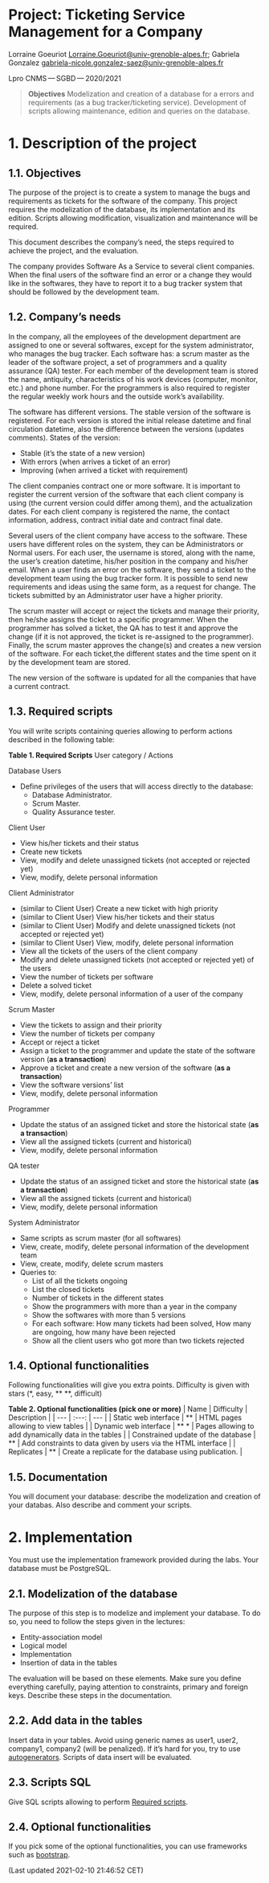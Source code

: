 # Project: Ticketing Service Management for a Company

Lorraine Goeuriot <Lorraine.Goeuriot@univ-grenoble-alpes.fr>; Gabriela Gonzalez <gabriela-nicole.gonzalez-saez@univ-grenoble-alpes.fr>

Lpro CNMS — SGBD — 2020/2021

> **Objectives**
> Modelization and creation of a database for a errors and requirements (as a bug tracker/ticketing service). Development of scripts allowing maintenance, edition and queries on the database.

# 1. Description of the project

## 1.1. Objectives

The purpose of the project is to create a system to manage the bugs and requirements as tickets for the software of the company. This project requires the modelization of the database, its implementation and its edition. Scripts allowing modification, visualization and maintenance will be required.

This document describes the company’s need, the steps required to achieve the project, and the evaluation.

The company provides Software As a Service to several client companies. When the final users of the software find an error or a change they would like in the softwares, they have to report it to a bug tracker system that should be followed by the development team.

## 1.2. Company’s needs

In the company, all the employees of the development department are assigned to one or several softwares, except for the system administrator, who manages the bug tracker. Each software has: a scrum master as the leader of the software project, a set of programmers and a quality assurance (QA) tester. For each member of the development team is stored the name, antiquity, characteristics of his work devices (computer, monitor, etc.) and phone number. For the programmers is also required to register the regular weekly work hours and the outside work’s availability.

The software has different versions. The stable version of the software is registered. For each version is stored the initial release datetime and final circulation datetime, also the difference between the versions (updates comments). States of the version:

- Stable (it’s the state of a new version)
- With errors (when arrives a ticket of an error)
- Improving (when arrived a ticket with requirement)

The client companies contract one or more software. It is important to register the current version of the software that each client company is using (the current version could differ among them), and the actualization dates. For each client company is registered the name, the contact information, address, contract initial date and contract final date.

Several users of the client company have access to the software. These users have different roles on the system, they can be Administrators or Normal users. For each user, the username is stored, along with the name, the user’s creation datetime, his/her position in the company and his/her email. When a user finds an error on the software, they send a ticket to the development team using the bug tracker form. It is possible to send new requirements and ideas using the same form, as a request for change. The tickets submitted by an Administrator user have a higher priority.

The scrum master will accept or reject the tickets and manage their priority, then he/she assigns the ticket to a specific programmer. When the programmer has solved a ticket, the QA has to test it and approve the change (if it is not approved, the ticket is re-assigned to the programmer). Finally, the scrum master approves the change(s) and creates a new version of the software. For each ticket,the different states and the time spent on it by the development team are stored.

The new version of the software is updated for all the companies that have a current contract.

## 1.3. Required scripts

You will write scripts containing queries allowing to perform actions described in the following table:
<!--
### Table 1. Required Scripts

| User category | Actions |
| --- | --- |
| Database Users | Define privileges of the users that will access directly to the database: <br>  - Database Administrator.<br>  - Scrum Master.<br>  - Quality Assurance tester. |
| Client User |View his/her tickets and their status<br>Create new tickets<br>View, modify and delete unassigned tickets (not accepted or rejected yet)<br>View, modify, delete personal information |
| Client Administrator | (similar to Client User) Create a new ticket with high priority <br>(similar to Client User) View his/her tickets and their status <br>(similar to Client User) Modify and delete unassigned tickets (not accepted or rejected yet) <br>(similar to Client User) View, modify, delete personal information <br>View all the tickets of the users of the client company <br>Modify and delete unassigned tickets (not accepted or rejected yet) of the users <br>View the number of tickets per software <br>Delete a solved ticket <br>View, modify, delete personal information of a user of the company |
| Scrum Master | View the tickets to assign and their priority <br>View the number of tickets per company <br>Accept or reject a ticket <br>Assign a ticket to the programmer and update the state of the software version (**as a transaction**) <br>Approve a ticket and create a new version of the software (**as a transaction**) <br>View the software versions’ list <br>View, modify, delete personal information |
| Programmer | Update the status of an assigned ticket and store the historical state (**as a transaction**) <br>View all the assigned tickets (current and historical) <br>View, modify, delete personal information |
| QA tester | Update the status of an assigned ticket and store the historical state (**as a transaction**) <br>View all the assigned tickets (current and historical) <br>View, modify, delete personal information |
| System Administrator | Same scripts as scrum master (for all softwares) <br>View, create, modify, delete personal information of the development team <br>View, create, modify, delete scrum masters <br>Queries to: <br>- List of all the tickets ongoing <br>- List the closed tickets <br>- Number of tickets in the different states <br>- Show the programmers with more than a year in the company <br>- Show the softwares with more than 5 versions <br>- For each software: How many tickets had been solved, How many are ongoing, how many have been rejected <br>- Show all the client users who got more than two tickets rejected |
-->



**Table 1. Required Scripts**
User category / Actions

Database Users

- Define privileges of the users that will access directly to the database:
  - Database Administrator.
  - Scrum Master.
  - Quality Assurance tester.

Client User

- View his/her tickets and their status
- Create new tickets
- View, modify and delete unassigned tickets (not accepted or rejected yet)
- View, modify, delete personal information

Client Administrator

- (similar to Client User) Create a new ticket with high priority
- (similar to Client User) View his/her tickets and their status
- (similar to Client User) Modify and delete unassigned tickets (not accepted or rejected yet)
- (similar to Client User) View, modify, delete personal information
- View all the tickets of the users of the client company
- Modify and delete unassigned tickets (not accepted or rejected yet) of the users
- View the number of tickets per software
- Delete a solved ticket
- View, modify, delete personal information of a user of the company

Scrum Master

- View the tickets to assign and their priority
- View the number of tickets per company
- Accept or reject a ticket
- Assign a ticket to the programmer and update the state of the software version (**as a transaction**)
- Approve a ticket and create a new version of the software (**as a transaction**)
- View the software versions’ list
- View, modify, delete personal information

Programmer

- Update the status of an assigned ticket and store the historical state (**as a transaction**)
- View all the assigned tickets (current and historical)
- View, modify, delete personal information

QA tester

- Update the status of an assigned ticket and store the historical state (**as a transaction**)
- View all the assigned tickets (current and historical)
- View, modify, delete personal information

System Administrator

- Same scripts as scrum master (for all softwares)
- View, create, modify, delete personal information of the development team
- View, create, modify, delete scrum masters
- Queries to:
  - List of all the tickets ongoing
  - List the closed tickets
  - Number of tickets in the different states
  - Show the programmers with more than a year in the company
  - Show the softwares with more than 5 versions
  - For each software: How many tickets had been solved, How many are ongoing, how many have been rejected
  - Show all the client users who got more than two tickets rejected

## 1.4. Optional functionalities

Following functionalities will give you extra points. Difficulty is given with stars (\*, easy, ** **, difficult)

**Table 2. Optional functionalities (pick one or more)**
| Name | Difficulty | Description |
| --- | :---: | --- |
| Static web interface | ** | HTML pages allowing to view tables |
| Dynamic web interface | ** * | Pages allowing to add dynamically data in the tables |
| Constrained update of the database | ** | Add constraints to data given by users via the HTML interface |
| Replicates | ** | Create a replicate for the database using publication. |

## 1.5. Documentation

You will document your database: describe the modelization and creation of your databas. Also describe and comment your scripts.

# 2. Implementation

You must use the implementation framework provided during the labs. Your database must be PostgreSQL.

## 2.1. Modelization of the database

The purpose of this step is to modelize and implement your database. To do so, you need to follow the steps given in the lectures:

- Entity-association model
- Logical model
- Implementation
- Insertion of data in the tables

The evaluation will be based on these elements. Make sure you define everything carefully, paying attention to constraints, primary and foreign keys. Describe these steps in the documentation.

## 2.2. Add data in the tables

Insert data in your tables. Avoid using generic names as user1, user2, company1, company2 (will be penalized). If it’s hard for you, try to use [autogenerators](https://www.generatedata.com/). Scripts of data insert will be evaluated.

## 2.3. Scripts SQL

Give SQL scripts allowing to perform [Required scripts](#1.3.%20Required%20scripts).

## 2.4. Optional functionalities

If you pick some of the optional functionalities, you can use frameworks such as [bootstrap](http://getbootstrap.com/).

(Last updated 2021-02-10 21:46:52 CET)
